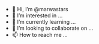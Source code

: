 - 👋 Hi, I’m @marwastars
- 👀 I’m interested in ...
- 🌱 I’m currently learning ...
- 💞️ I’m looking to collaborate on ...
- 📫 How to reach me ...

<!---
marwastars/marwastars is a ✨ special ✨ repository because its `README.md` (this file) appears on your GitHub profile.
You can click the Preview link to take a look at your changes.
--->

